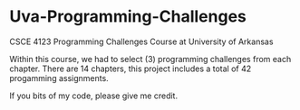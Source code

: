 # Uva-Programming-Challenges

CSCE 4123 Programming Challenges Course at University of Arkansas

Within this course, we had to select (3) programming challenges from each chapter. There are 14 chapters, this project includes a total of 42 progamming assignments. 

If you bits of my code, please give me credit. 

